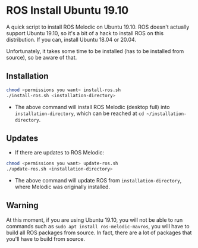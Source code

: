 # ROS Install Ubuntu 19.10

A quick script to install ROS Melodic on Ubuntu 19.10. ROS doesn't actually support Ubuntu 19.10,
so it's a bit of a hack to install ROS on this distribution. If you can, install Ubuntu 18.04 or 20.04.

Unfortunately, it takes some time
to be installed (has to be installed from source), so be aware of that.

## Installation

```sh
chmod <permissions you want> install-ros.sh
./install-ros.sh <installation-directory>
```
- The above command will install ROS Melodic (desktop full) into `installation-directory`, which can be reached at 
`cd ~/installation-directory`.


## Updates

- If there are updates to ROS Melodic:
```sh
chmod <permissions you want> update-ros.sh
./update-ros.sh <installation-directory>
```
- The above command will update ROS from `installation-directory`,
where Melodic was originally installed.

## Warning

At this moment, if you are using Ubuntu 19.10, you will
not be able to run commands such as `sudo apt install ros-melodic-mavros`,
you will have to build all ROS packages from source. In fact, there are a lot
of packages that you'll have to build from source.

